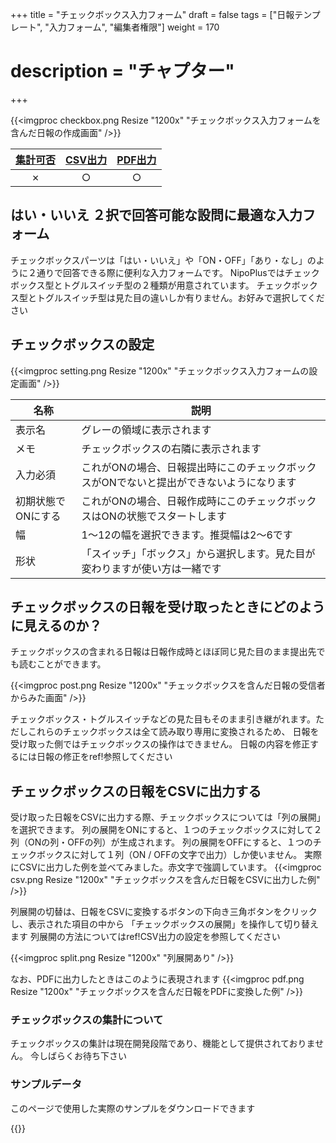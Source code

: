 +++
title = "チェックボックス入力フォーム"
draft = false
tags = ["日報テンプレート", "入力フォーム", "編集者権限"]
weight = 170
# description = "チャプター"
+++

{{<imgproc checkbox.png Resize "1200x" "チェックボックス入力フォームを含んだ日報の作成画面" />}}

|[集計可否](/report/totalling/form/)|[CSV出力](/report/totalling/csv/)|[PDF出力](/report/read/pdf/)|
|:---:|:---:|:---:|
|✗|○|○|

## はい・いいえ ２択で回答可能な設問に最適な入力フォーム

チェックボックスパーツは「はい・いいえ」や「ON・OFF」「あり・なし」のように２通りで回答できる際に便利な入力フォームです。
NipoPlusではチェックボックス型とトグルスイッチ型の２種類が用意されています。
チェックボックス型とトグルスイッチ型は見た目の違いしか有りません。お好みで選択してください

## チェックボックスの設定

{{<imgproc setting.png Resize "1200x" "チェックボックス入力フォームの設定画面" />}}

|名称|説明|
|---|---|
|表示名|グレーの領域に表示されます|
|メモ|チェックボックスの右隣に表示されます|
|入力必須|これがONの場合、日報提出時にこのチェックボックスがONでないと提出ができないようになります|
|初期状態でONにする|これがONの場合、日報作成時にこのチェックボックスはONの状態でスタートします|
|幅|1〜12の幅を選択できます。推奨幅は2〜6です|
|形状|「スイッチ」「ボックス」から選択します。見た目が変わりますが使い方は一緒です|

## チェックボックスの日報を受け取ったときにどのように見えるのか？

チェックボックスの含まれる日報は日報作成時とほぼ同じ見た目のまま提出先でも読むことができます。

{{<imgproc post.png Resize "1200x" "チェックボックスを含んだ日報の受信者からみた画面" />}}

チェックボックス・トグルスイッチなどの見た目もそのまま引き継がれます。ただしこれらのチェックボックスは全て読み取り専用に変換されるため、
日報を受け取った側ではチェックボックスの操作はできません。
日報の内容を修正するには日報の修正をref!参照してください

## チェックボックスの日報をCSVに出力する

受け取った日報をCSVに出力する際、チェックボックスについては「列の展開」を選択できます。
列の展開をONにすると、１つのチェックボックスに対して２列（ONの列・OFFの列）が生成されます。
列の展開をOFFにすると、１つのチェックボックスに対して１列（ON / OFFの文字で出力）しか使いません。
実際にCSVに出力した例を並べてみました。赤文字で強調しています。
{{<imgproc csv.png Resize "1200x" "チェックボックスを含んだ日報をCSVに出力した例" />}}

列展開の切替は、日報をCSVに変換するボタンの下向き三角ボタンをクリックし、表示された項目の中から
「チェックボックスの展開」を操作して切り替えます
列展開の方法についてはref!CSV出力の設定を参照してください

{{<imgproc split.png Resize "1200x" "列展開あり" />}}

なお、PDFに出力したときはこのように表現されます
{{<imgproc pdf.png Resize "1200x" "チェックボックスを含んだ日報をPDFに変換した例" />}}

### チェックボックスの集計について

チェックボックスの集計は現在開発段階であり、機能として提供されておりません。
今しばらくお待ち下さい

### サンプルデータ

このページで使用した実際のサンプルをダウンロードできます

{{<attachments style="orange" />}}
